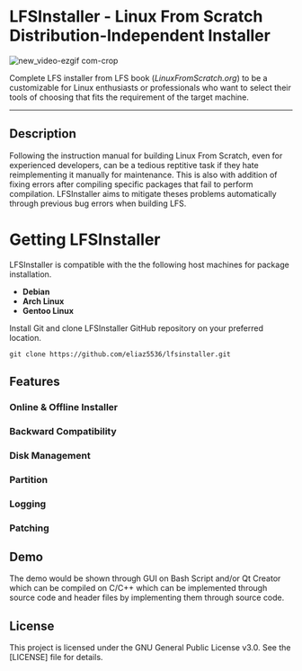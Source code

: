 # LFSInstaller - Linux From Scratch Distribution-Independent Installer

![new_video-ezgif com-crop](https://github.com/user-attachments/assets/72c916b2-268c-49a4-a3c7-a00c1f8a1659)

Complete LFS installer from LFS book (_LinuxFromScratch.org_) to be a customizable for Linux enthusiasts or professionals who want to select their tools of choosing that fits the requirement of the target machine.

----------------------------------------------------------------------------------------------------------------------------

## Description
Following the instruction manual for building Linux From Scratch, even for experienced developers, can be a tedious reptitive task if they hate reimplementing it manually for maintenance. This is also with addition of fixing errors after compiling specific packages that fail to perform compilation. LFSInstaller aims to mitigate theses problems automatically through previous bug errors when building LFS.

# Getting LFSInstaller
LFSInstaller is compatible with the the following host machines for package installation. 
- **Debian**
- **Arch Linux**
- **Gentoo Linux**

Install Git and clone LFSInstaller GitHub repository on your preferred location.
```
git clone https://github.com/eliaz5536/lfsinstaller.git
```

## Features
### Online & Offline Installer




### Backward Compatibility




### Disk Management




### Partition




### Logging




### Patching 



## Demo
The demo would be shown through GUI on Bash Script and/or Qt Creator which can be compiled on C/C++ which can be implemented through source code and header files by implementing them through source code.

## License
This project is licensed under the GNU General Public License v3.0. See the [LICENSE] file for details.
